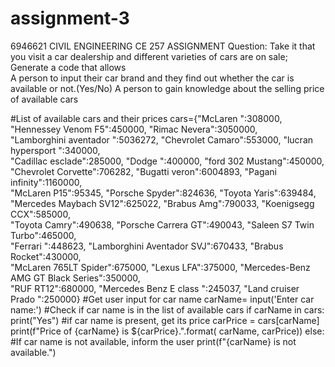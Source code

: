 # assignment-3


6946621
CIVIL ENGINEERING 
CE 257 ASSIGNMENT
Question: 
Take it that you visit a car dealership and different varieties of cars are on sale; Generate a code that allows  
A person to input their car brand and they find out whether the car is available or not.(Yes/No)
A person to gain knowledge about the selling price of available cars




#List of available cars and their prices
cars={"McLaren ":308000, "Hennessey Venom F5":450000, "Rimac Nevera":3050000,\
      "Lamborghini aventador ":5036272, "Chevrolet Camaro":553000, "lucran hypersport ":340000,\
      "Cadillac esclade":285000, "Dodge ":400000, "ford  302 Mustang":450000,\
      "Chevrolet Corvette":706282, "Bugatti veron":6004893, "Pagani infinity":1160000,\
       "McLaren P15":95345, "Porsche  Spyder":824636, "Toyota Yaris":639484,\
      "Mercedes  Maybach SV12":625022, "Brabus Amg":790033, "Koenigsegg CCX":585000,\
      "Toyota Camry":490638, "Porsche Carrera GT":490043, "Saleen S7 Twin Turbo":465000,\
      "Ferrari ":448623, "Lamborghini Aventador SVJ":670433, "Brabus Rocket":430000,\
      "McLaren 765LT Spider":675000, "Lexus LFA":375000, "Mercedes-Benz AMG GT Black Series":350000,\
      	"RUF RT12":680000, "Mercedes Benz E class ":245037, "Land cruiser Prado ":250000}
#Get user input for car name
carName= input('Enter car name:')
#Check if car name is in the list of available cars
if carName  in cars:
    print("Yes")
    #if car name is present, get its price
    carPrice = cars[carName]
    print(f"Price of {carName} is ${carPrice}.".format( carName, carPrice))
else:
    #If car name is not available, inform the user
    print(f"{carName} is not available.")
